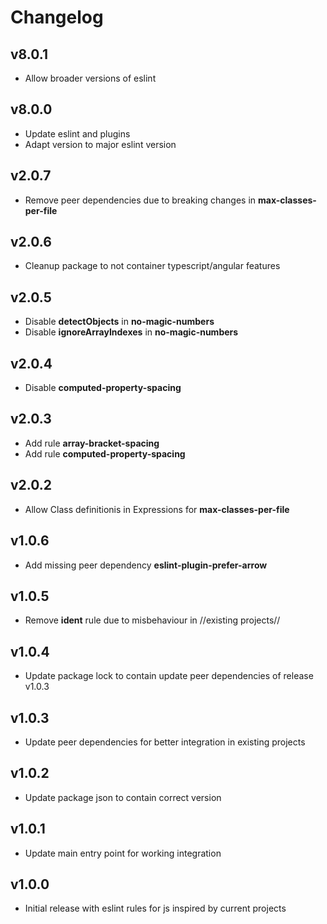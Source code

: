 # Changelog

## v8.0.1
- Allow broader versions of eslint

## v8.0.0
- Update eslint and plugins
- Adapt version to major eslint version

## v2.0.7
- Remove peer dependencies due to breaking changes in **max-classes-per-file**

## v2.0.6
- Cleanup package to not container typescript/angular features

## v2.0.5
- Disable **detectObjects** in **no-magic-numbers**
- Disable **ignoreArrayIndexes** in **no-magic-numbers**

## v2.0.4
- Disable **computed-property-spacing**

## v2.0.3
- Add rule **array-bracket-spacing**
- Add rule **computed-property-spacing**

## v2.0.2
- Allow Class definitionis in Expressions for **max-classes-per-file**

## v1.0.6
- Add missing peer dependency **eslint-plugin-prefer-arrow**

## v1.0.5
- Remove **ident** rule due to misbehaviour in //existing projects//

## v1.0.4
- Update package lock to contain update peer dependencies of release v1.0.3

## v1.0.3
- Update peer dependencies for better integration in existing projects

## v1.0.2
- Update package json to contain correct version

## v1.0.1
- Update main entry point for working integration 

## v1.0.0
- Initial release with eslint rules for js inspired by current projects
